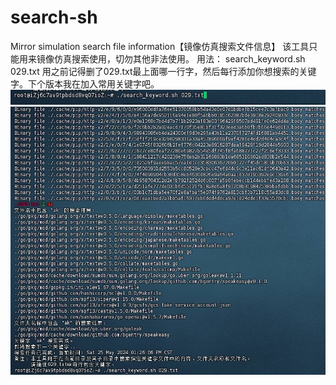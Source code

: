 # search-sh
Mirror simulation search file information【镜像仿真搜索文件信息】
该工具只能用来镜像仿真搜索使用，切勿其他非法使用。
用法： search_keyword.sh 029.txt
用之前记得删了029.txt最上面哪一行字，然后每行添加你想搜索的关键字。下个版本我在加入常用关键字吧。
<img src="https://github.com/by-029/search-sh/blob/main/%E5%BE%AE%E4%BF%A1%E6%88%AA%E5%9B%BE_20240525133537.png" width="950px">
<img src="https://github.com/by-029/search-sh/blob/main/22.png" width="950px">

